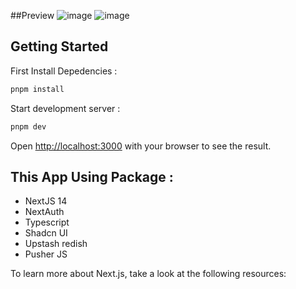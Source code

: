 ##Preview
  ![image](https://github.com/user-attachments/assets/22f7d58a-5f72-48c3-ba5a-5c052c05622f)
  ![image](https://github.com/user-attachments/assets/a0a26d4d-4c97-48b9-ba24-867386267c0e)


## Getting Started

First Install Depedencies :

```bash
pnpm install
```
Start development server :
```bash
pnpm dev
```
Open [http://localhost:3000](http://localhost:3000) with your browser to see the result.

## This App Using Package :
- NextJS 14
- NextAuth
- Typescript
- Shadcn UI
- Upstash redish
- Pusher JS

To learn more about Next.js, take a look at the following resources:
